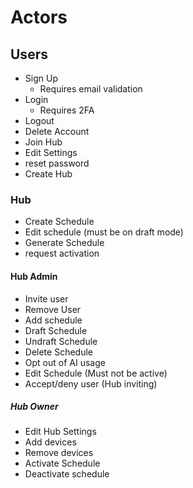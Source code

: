 # Actors
## Users
- Sign Up
  - Requires email validation
- Login
  - Requires 2FA
- Logout
- Delete Account
- Join Hub
- Edit Settings
- reset password
- Create Hub

### Hub  
- Create Schedule
- Edit schedule (must be on draft mode)
- Generate Schedule
- request activation

#### Hub Admin
- Invite user
- Remove User
- Add schedule
- Draft Schedule
- Undraft Schedule
- Delete Schedule
- Opt out of AI usage
- Edit Schedule (Must not be active)
- Accept/deny user (Hub inviting)

##### Hub Owner
- Edit Hub Settings
- Add devices
- Remove devices
- Activate Schedule
- Deactivate schedule
